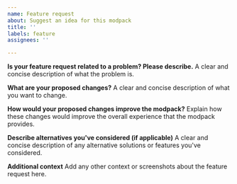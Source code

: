 ```yaml
---
name: Feature request
about: Suggest an idea for this modpack
title: ''
labels: feature
assignees: ''

---
```


**Is your feature request related to a problem? Please describe.**
A clear and concise description of what the problem is.

**What are your proposed changes?**
A clear and concise description of what you want to change.

**How would your proposed changes improve the modpack?**
Explain how these changes would improve the overall experience that the modpack provides.

**Describe alternatives you've considered (if applicable)**
A clear and concise description of any alternative solutions or features you've considered.

**Additional context**
Add any other context or screenshots about the feature request here.
